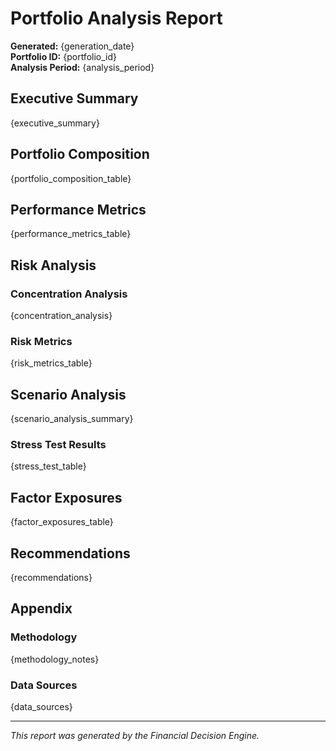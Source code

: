 # Portfolio Analysis Report

**Generated:** {generation_date}  
**Portfolio ID:** {portfolio_id}  
**Analysis Period:** {analysis_period}

## Executive Summary

{executive_summary}

## Portfolio Composition

{portfolio_composition_table}

## Performance Metrics

{performance_metrics_table}

## Risk Analysis

### Concentration Analysis
{concentration_analysis}

### Risk Metrics
{risk_metrics_table}

## Scenario Analysis

{scenario_analysis_summary}

### Stress Test Results
{stress_test_table}

## Factor Exposures

{factor_exposures_table}

## Recommendations

{recommendations}

## Appendix

### Methodology
{methodology_notes}

### Data Sources
{data_sources}

---
*This report was generated by the Financial Decision Engine.*